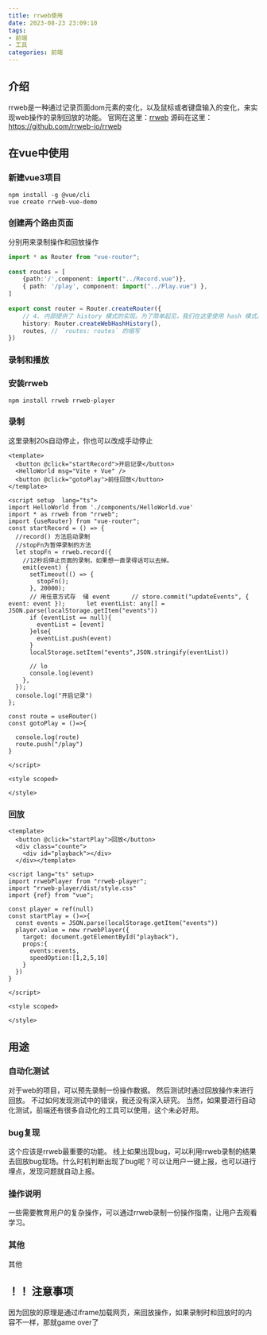 ```yaml
---
title: rrweb使用
date: 2023-08-23 23:09:10
tags: 
- 前端 
- 工具
categories: 前端
---
```

## 介绍
rrweb是一种通过记录页面dom元素的变化，以及鼠标或者键盘输入的变化，来实现web操作的录制回放的功能。
官网在这里：[rrweb](https://www.rrweb.io/)
源码在这里：https://github.com/rrweb-io/rrweb
## 在vue中使用

### 新建vue3项目
```shell
npm install -g @vue/cli
vue create rrweb-vue-demo
```

### 创建两个路由页面
分别用来录制操作和回放操作
```ts
import * as Router from "vue-router";  
  
const routes = [  
    {path:'/',component: import("../Record.vue")},  
    { path: '/play', component: import("../Play.vue") },  
]  
  
export const router = Router.createRouter({  
    // 4. 内部提供了 history 模式的实现。为了简单起见，我们在这里使用 hash 模式。  
    history: Router.createWebHashHistory(),  
    routes, // `routes: routes` 的缩写  
})
```

### 录制和播放
### 安装rrweb
```
npm install rrweb rrweb-player
```
### 录制
这里录制20s自动停止，你也可以改成手动停止
```vue
<template>  
  <button @click="startRecord">开启记录</button>  
  <HelloWorld msg="Vite + Vue" />  
  <button @click="gotoPlay">前往回放</button>  
</template>  
  
<script setup  lang="ts">  
import HelloWorld from './components/HelloWorld.vue'  
import * as rrweb from "rrweb";  
import {useRouter} from "vue-router";  
const startRecord = () => {  
  //record() 方法启动录制  
  //stopFn为暂停录制的方法  
  let stopFn = rrweb.record({  
    //12秒后停止页面的录制，如果想一直录得话可以去掉。  
    emit(event) {  
      setTimeout(() => {  
        stopFn();  
      }, 20000);  
      // 用任意方式存  储 event      // store.commit("updateEvents", { event: event });      let eventList: any[] = JSON.parse(localStorage.getItem("events"))  
      if (eventList == null){  
        eventList = [event]  
      }else{  
        eventList.push(event)  
      }  
      localStorage.setItem("events",JSON.stringify(eventList))  
  
      // lo  
      console.log(event)  
    },  
  });  
  console.log("开启记录")  
};  
  
const route = useRouter()  
const gotoPlay = ()=>{  
  
  console.log(route)  
  route.push("/play")  
}  
  
</script>  
  
<style scoped>  
  
</style>
```

### 回放
```vue
<template>  
  <button @click="startPlay">回放</button>  
  <div class="counte">  
    <div id="playback"></div>  
  </div></template>  
  
<script lang="ts" setup>  
import rrwebPlayer from "rrweb-player";  
import "rrweb-player/dist/style.css"  
import {ref} from "vue";  
  
const player = ref(null)  
const startPlay = ()=>{  
  const events = JSON.parse(localStorage.getItem("events"))  
  player.value = new rrwebPlayer({  
    target: document.getElementById("playback"),  
    props:{  
      events:events,  
      speedOption:[1,2,5,10]  
    }  
  })  
}  
  
</script>  
  
<style scoped>  
  
</style>
```
## 用途
### 自动化测试
对于web的项目，可以预先录制一份操作数据。
然后测试时通过回放操作来进行回放。
不过如何发现测试中的错误，我还没有深入研究。
当然，如果要进行自动化测试，前端还有很多自动化的工具可以使用，这个未必好用。
### bug复现
这个应该是rrweb最重要的功能。
线上如果出现bug，可以利用rrweb录制的结果去回放bug现场。什么时机判断出现了bug呢？可以让用户一键上报，也可以进行埋点，发现问题就自动上报。
### 操作说明
一些需要教育用户的复杂操作，可以通过rrweb录制一份操作指南，让用户去观看学习。
### 其他
其他

## ！！ 注意事项
因为回放的原理是通过iframe加载网页，来回放操作，如果录制时和回放时的内容不一样，那就game over了
